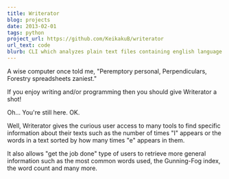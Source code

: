 ```yaml
---
title: Writerator
blog: projects
date: 2013-02-01
tags: python
project_url: https://github.com/KeikakuB/writerator
url_text: code
blurb: CLI which analyzes plain text files containing english language writing, acquires data on the text and uses it to generate poems.
---
```

A wise computer once told me, "Peremptory personal, Perpendiculars, Forestry spreadsheets zaniest."

If you enjoy writing and/or programming then you should give Writerator a shot!

Oh... You're still here. OK.

Well, Writerator gives the curious user access to many tools to find specific information about their texts such as the number of times "I" appears or the words in a text sorted by how many times "e" appears in them.

It also allows "get the job done" type of users to retrieve more general information such as the most common words used, the Gunning-Fog index, the word count and many more.
